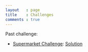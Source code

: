 ```yaml
---
layout   : page
title    : Challenges
comments : true
---
```


Past challenge:

- [Supermarket Challenge](./SupermarketChallenge): [Solution](./SupermarketChallenge/solution.py)
